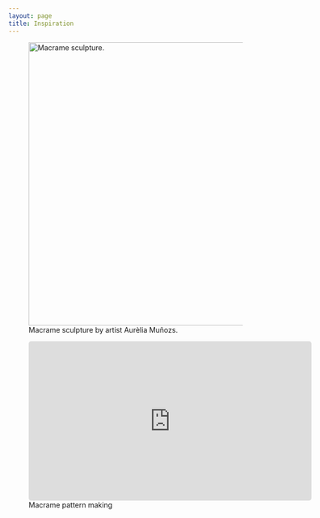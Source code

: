 ```yaml
---
layout: page
title: Inspiration
---
```


<figure>
  <img src="https://media.revistaad.es/photos/60c7443471da6779ff45a12a/master/w_1600,c_limit/189039.jpg" alt="Macrame sculpture." style="width:560px" class="center">
  <figcaption>Macrame sculpture by artist Aurèlia Muñozs.</figcaption>
</figure>

<figure>
<iframe width="560" height="315" src="https://www.youtube.com/embed/P0cei5ihF1c?start=9" title="YouTube video player" frameborder="0" allow="accelerometer; autoplay; clipboard-write; encrypted-media; gyroscope; picture-in-picture" allowfullscreen style="border-radius: 5px;"></iframe>
<figcaption>Macrame pattern making</figcaption>
</figure>













